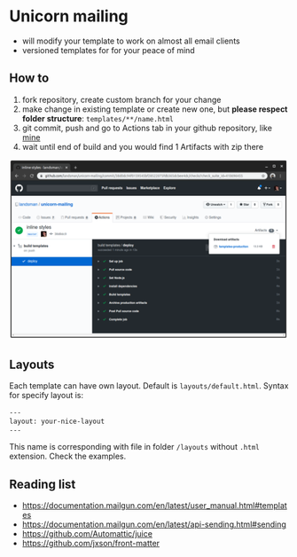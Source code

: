 # Unicorn mailing

- will modify your template to work on almost all email clients
- versioned templates for for your peace of mind

## How to

1. fork repository, create custom branch for your change
2. make change in existing template or create new one, but **please respect folder structure**: `templates/**/name.html`
3. git commit, push and go to Actions tab in your github repository, like [mine](https://github.com/landsman/unicorn-mailing/actions)
4. wait until end of build and you would find 1 Artifacts with zip there

![Example](./.github/example.png)

## Layouts

Each template can have own layout. Default is `layouts/default.html`.
Syntax for specify layout is:

```
---
layout: your-nice-layout
---
```

This name is corresponding with file in folder `/layouts` without `.html` extension.
Check the examples.

## Reading list

- https://documentation.mailgun.com/en/latest/user_manual.html#templates
- https://documentation.mailgun.com/en/latest/api-sending.html#sending
- https://github.com/Automattic/juice
- https://github.com/jxson/front-matter
